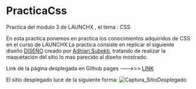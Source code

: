 # PracticaCss
Practica del modulo 3 de LAUNCHX , el tema : CSS

En esta practica ponemos en practica los conocimientos adquiridos de CSS  en el curso de LAUNCHX
La practica consiste en replicar el siguiente diseño [DISEÑO](https://github.com/LaunchX-InnovaccionVirtual/FrontEnd-Mision/blob/main/03%20-%20CSS/practica/landingVacunaci%C3%B3n.png) creado por [Adhiari Subekti](https://dribbble.com/Adhiari_is), tratando de realizar la maquetación del sitio lo mas parecido al diseño mostrado.

Link de la página desplegada en Github pages
--->>> [LINK](https://robertoperedo.github.io/PracticaCss/)

El sitio desplegado luce de la siguiente forma:
![Captura_SitioDesplegado](https://user-images.githubusercontent.com/99369122/159836306-e21b8e32-158f-43d5-81e6-2987491df91d.png)
